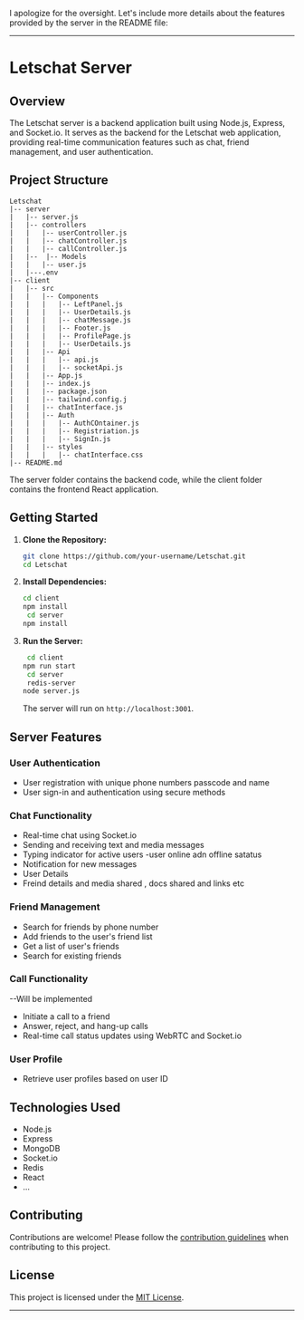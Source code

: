 I apologize for the oversight. Let's include more details about the features provided by the server in the README file:

---

# Letschat Server

## Overview

The Letschat server is a backend application built using Node.js, Express, and Socket.io. It serves as the backend for the Letschat web application, providing real-time communication features such as chat, friend management, and user authentication.

## Project Structure

```
Letschat
|-- server
|   |-- server.js
|   |-- controllers
|   |   |-- userController.js
|   |   |-- chatController.js
|   |   |-- callController.js
|   |--  |-- Models
|   |   |-- user.js
|   |---.env
|-- client
|   |-- src
|   |   |-- Components
|   |   |   |-- LeftPanel.js
|   |   |   |-- UserDetails.js
|   |   |   |-- chatMessage.js
|   |   |   |-- Footer.js
|   |   |   |-- ProfilePage.js
|   |   |   |-- UserDetails.js
|   |   |-- Api
|   |   |   |-- api.js
|   |   |   |-- socketApi.js
|   |   |-- App.js
|   |   |-- index.js
|   |   |-- package.json
|   |   |-- tailwind.config.j
|   |   |-- chatInterface.js
|   |   |-- Auth
|   |   |   |-- AuthCOntainer.js
|   |   |   |-- Registriation.js
|   |   |   |-- SignIn.js
|   |   |-- styles
|   |   |   |-- chatInterface.css
|-- README.md
```

The server folder contains the backend code, while the client folder contains the frontend React application.

## Getting Started

1. **Clone the Repository:**

   ```bash
   git clone https://github.com/your-username/Letschat.git
   cd Letschat
   ```

2. **Install Dependencies:**

   ```bash
   cd client
   npm install
    cd server
   npm install
   ```

3. **Run the Server:**

   ```bash
    cd client
   npm run start
    cd server
    redis-server
   node server.js
   ```

   The server will run on `http://localhost:3001`.

## Server Features

### User Authentication

- User registration with unique phone numbers passcode and name
- User sign-in and authentication using secure methods

### Chat Functionality

- Real-time chat using Socket.io
- Sending and receiving text and media messages
- Typing indicator for active users
-user online adn offline satatus
- Notification for new messages
- User Details
- Freind details and media shared , docs shared and links etc


### Friend Management

- Search for friends by phone number
- Add friends to the user's friend list
- Get a list of user's friends
- Search for existing friends

### Call Functionality
--Will be implemented
- Initiate a call to a friend
- Answer, reject, and hang-up calls
- Real-time call status updates using WebRTC and Socket.io

### User Profile

- Retrieve user profiles based on user ID

## Technologies Used

- Node.js
- Express
- MongoDB
- Socket.io
- Redis
- React
- ...

## Contributing

Contributions are welcome! Please follow the [contribution guidelines](CONTRIBUTING.md) when contributing to this project.

## License

This project is licensed under the [MIT License](LICENSE).

---

